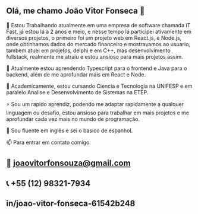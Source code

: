 ##  Olá, me chamo João Vitor Fonseca 👋

🔭 Estou Trabalhando atualmente em uma empresa de software chamada IT Fast, já estou lá a 2 anos e meio, e nesse tempo lá participei ativamente em diversos projetos,
o primeiro foi um projeto web em React.js, e Node.js, onde obtinhamos dados do mercado financeiro e mostravamos ao usuario, tambem atuei em projetos, delphi e em C++,
mas desenvolvimento fullstack, realmente me atraiu e estou ansioso para mais projetos assim.

🌱 Atualmente estou aprendendo Typescript para o frontend e Java para o backend, além de me aprofundar mais em React e Node.

🌱 Academicamente, estou cursando Ciencia e Tecnologia na UNIFESP e em paralelo Analise e Desenvolvimento de Sistemas na ETEP.

⚡ Sou um rapido aprendiz, podendo me adaptar rapidamente a qualquer linguagem ou desafio, estou ansioso para trabalhar em mais projetos e me aprofundar cada vez mais no mundo de programação.

💬 Sou fluente em inglês e sei o basico de espanhol.

📫 Para entrar em contato comigo:
  ## 📧 joaovitorfonsouza@gmail.com
  ## 📞 +55 (12) 98321-7934
  ## in/joao-vitor-fonseca-61542b248

  


<!--
**jotavfonseca/jotavfonseca** is a ✨ _special_ ✨ repository because its `README.md` (this file) appears on your GitHub profile.

Here are some ideas to get you started:

- 🔭 I’m currently working on ...
- 🌱 I’m currently learning ...
- 👯 I’m looking to collaborate on ...
- 🤔 I’m looking for help with ...
- 💬 Ask me about ...
- 📫 How to reach me: ...
- 😄 Pronouns: ...
- ⚡ Fun fact: ...
-->

